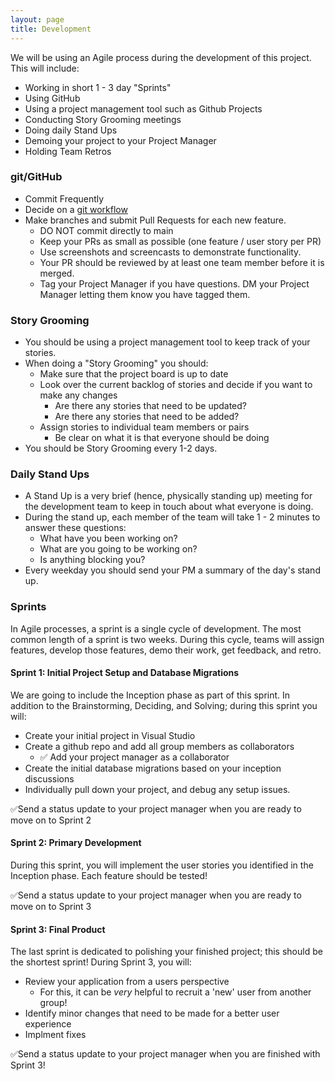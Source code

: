 ```yaml
---
layout: page
title: Development
---
```


We will be using an Agile process during the development of this project. This will include:

* Working in short 1 - 3 day "Sprints"
* Using GitHub
* Using a project management tool such as Github Projects
* Conducting Story Grooming meetings
* Doing daily Stand Ups
* Demoing your project to your Project Manager
* Holding Team Retros

### git/GitHub

* Commit Frequently
* Decide on a [git workflow](https://www.atlassian.com/git/tutorials/comparing-workflows)
* Make branches and submit Pull Requests for each new feature.
    * DO NOT commit directly to main
    * Keep your PRs as small as possible (one feature / user story per PR)
    * Use screenshots and screencasts to demonstrate functionality.
    * Your PR should be reviewed by at least one team member before it is merged.
    * Tag your Project Manager if you have questions. DM your Project Manager letting them know you have tagged them.


### Story Grooming

* You should be using a project management tool to keep track of your stories.
* When doing a "Story Grooming" you should:
    * Make sure that the project board is up to date
    * Look over the current backlog of stories and decide if you want to make any changes
        * Are there any stories that need to be updated?
        * Are there any stories that need to be added?
    * Assign stories to individual team members or pairs
        * Be clear on what it is that everyone should be doing
* You should be Story Grooming every 1-2 days.

### Daily Stand Ups

* A Stand Up is a very brief (hence, physically standing up) meeting for the development team to keep in touch about what everyone is doing.
* During the stand up, each member of the team will take 1 - 2 minutes to answer these questions:
    * What have you been working on?
    * What are you going to be working on?
    * Is anything blocking you?
* Every weekday you should send your PM a summary of the day's stand up.


### Sprints

In Agile processes, a sprint is a single cycle of development. The most common length of a sprint is two weeks. During this cycle, teams will assign features, develop those features, demo their work, get feedback, and retro.


#### Sprint 1: Initial Project Setup and Database Migrations

We are going to include the Inception phase as part of this sprint.  In addition to the Brainstorming, Deciding, and Solving; during this sprint you will:

* Create your initial project in Visual Studio
* Create a github repo and add all group members as collaborators
    * ✅ Add your project manager as a collaborator
* Create the initial database migrations based on your inception discussions
* Individually pull down your project, and debug any setup issues.

✅Send a status update to your project manager when you are ready to move on to Sprint 2

#### Sprint 2: Primary Development

During this sprint, you will implement the user stories you identified in the Inception phase. Each feature should be tested!

✅Send a status update to your project manager when you are ready to move on to Sprint 3

#### Sprint 3: Final Product

The last sprint is dedicated to polishing your finished project; this should be the shortest sprint!  During Sprint 3, you will:
* Review your application from a users perspective
    * For this, it can be _very_ helpful to recruit a 'new' user from another group!
* Identify minor changes that need to be made for a better user experience
* Implment fixes

✅Send a status update to your project manager when you are finished with Sprint 3!
